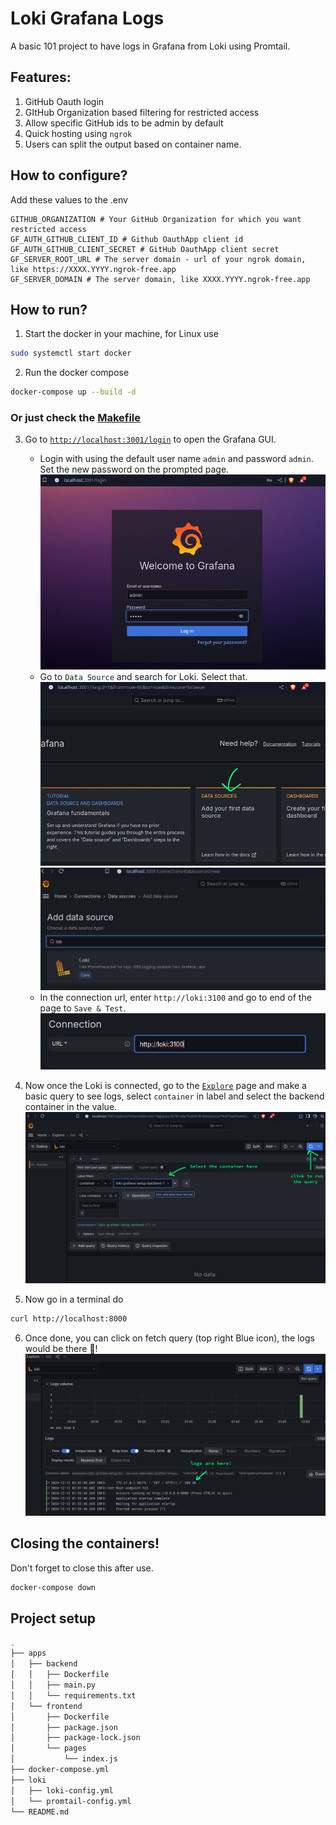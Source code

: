 # Loki Grafana Logs

A basic 101 project to have logs in Grafana from Loki using Promtail. 

## Features:
1. GitHub Oauth login
2. GItHub Organization based filtering for restricted access
3. Allow specific GitHub ids to be admin by default
4. Quick hosting using `ngrok`
5. Users can split the output based on container name.

## How to configure?
Add these values to the .env
```
GITHUB_ORGANIZATION # Your GitHub Organization for which you want restricted access
GF_AUTH_GITHUB_CLIENT_ID # Github OauthApp client id
GF_AUTH_GITHUB_CLIENT_SECRET # GitHub OauthApp client secret
GF_SERVER_ROOT_URL # The server domain - url of your ngrok domain, like https://XXXX.YYYY.ngrok-free.app
GF_SERVER_DOMAIN # The server domain, like XXXX.YYYY.ngrok-free.app
```

## How to run?
1. Start the docker in your machine, for Linux use
```bash
sudo systemctl start docker
```

2. Run the docker compose
```bash
docker-compose up --build -d
```

### Or just check the [Makefile](./Makefile) 

3. Go to [`http://localhost:3001/login`](http://localhost:3001/login) to open the Grafana GUI.
    - Login with using the default user name `admin` and password `admin`. Set the new password on the prompted page. ![Admin login](./screenshots/admin.png)
    - Go to `Data Source` and search for Loki. Select that.![Data Source selection](./screenshots/data_source.png)![Loki search](./screenshots/loki_search.png)
    - In the connection url, enter `http://loki:3100` and go to end of the page to `Save & Test`. ![Connection URL](./screenshots/connection_url.png)

4. Now once the Loki is connected, go to the [`Explore`](http://localhost:3001/explore) page and make a basic query to see logs, select `container` in label and select the backend container in the value. ![Running the query](./screenshots/running_the_query.png) 
5. Now go in a terminal do 
```bash
curl http://localhost:8000
```
6. Once done, you can click on fetch query (top right Blue icon), the logs would be there :rocket:! ![Logs are here!](./screenshots/logs_are_here.png)

## Closing the containers!
Don't forget to close this after use.
```bash
docker-compose down
```

## Project setup
```bash
.
├── apps
│   ├── backend
│   │   ├── Dockerfile
│   │   ├── main.py
│   │   └── requirements.txt
│   └── frontend
│       ├── Dockerfile
│       ├── package.json
│       ├── package-lock.json
│       └── pages
│           └── index.js
├── docker-compose.yml
├── loki
│   ├── loki-config.yml
│   └── promtail-config.yml
└── README.md
```
